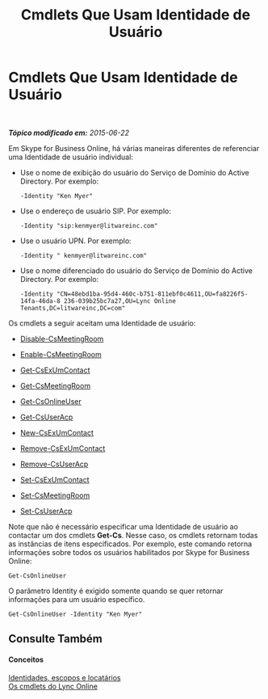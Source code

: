 ﻿---
title: Cmdlets Que Usam Identidade de Usuário
TOCTitle: Cmdlets Que Usam Identidade de Usuário
ms:assetid: be87409f-6372-4c70-91ac-6ef13dfbe65a
ms:mtpsurl: https://technet.microsoft.com/pt-br/library/Dn362842(v=OCS.15)
ms:contentKeyID: 56270466
ms.date: 06/02/2017
mtps_version: v=OCS.15
ms.translationtype: HT
---

# Cmdlets Que Usam Identidade de Usuário

 

_**Tópico modificado em:** 2015-06-22_

Em Skype for Business Online, há várias maneiras diferentes de referenciar uma Identidade de usuário individual:

  - Use o nome de exibição do usuário do Serviço de Domínio do Active Directory. Por exemplo:
    
        -Identity "Ken Myer"

  - Use o endereço de usuário SIP. Por exemplo:
    
        -Identity "sip:kenmyer@litwareinc.com"

  - Use o usuário UPN. Por exemplo:
    
        -Identity " kenmyer@litwareinc.com"

  - Use o nome diferenciado do usuário do Serviço de Domínio do Active Directory. Por exemplo:
    
        -Identity "CN=48ebd1ba-95d4-460c-b751-811ebf0c4611,OU=fa8226f5-14fa-46da-8 236-039b25bc7a27,OU=Lync Online Tenants,DC=litwareinc,DC=com"

Os cmdlets a seguir aceitam uma Identidade de usuário:

  - [Disable-CsMeetingRoom](https://docs.microsoft.com/en-us/powershell/module/skype/Disable-CsMeetingRoom)

  - [Enable-CsMeetingRoom](enable-csmeetingroom.md)

  - [Get-CsExUmContact](https://docs.microsoft.com/en-us/powershell/module/skype/Get-CsExUmContact)

  - [Get-CsMeetingRoom](get-csmeetingroom.md)

  - [Get-CsOnlineUser](get-csonlineuser.md)

  - [Get-CsUserAcp](get-csuseracp.md)

  - [New-CsExUmContact](new-csexumcontact.md)

  - [Remove-CsExUmContact](remove-csexumcontact.md)

  - [Remove-CsUserAcp](remove-csuseracp.md)

  - [Set-CsExUmContact](set-csexumcontact.md)

  - [Set-CsMeetingRoom](set-csmeetingroom.md)

  - [Set-CsUserAcp](https://docs.microsoft.com/en-us/powershell/module/skype/Set-CsUserAcp)

Note que não é necessário especificar uma Identidade de usuário ao contactar um dos cmdlets **Get-Cs**. Nesse caso, os cmdlets retornam todas as instâncias de itens especificados. Por exemplo, este comando retorna informações sobre todos os usuários habilitados por Skype for Business Online:

    Get-CsOnlineUser

O parâmetro Identity é exigido somente quando se quer retornar informações para um usuário específico.

    Get-CsOnlineUser -Identity "Ken Myer"

## Consulte Também

#### Conceitos

[Identidades, escopos e locatários](identities-scopes-and-tenants-in-skype-for-business-online.md)  
[Os cmdlets do Lync Online](the-skype-for-business-online-cmdlets.md)

